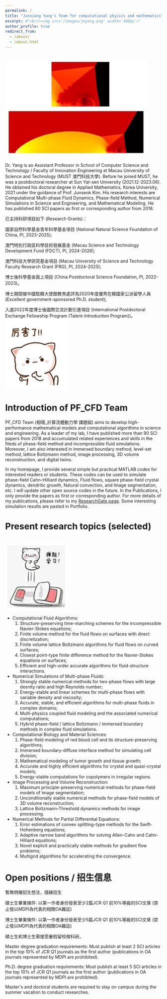 ```yaml
---
permalink: /
title: "Junxiang Yang's Team for computational physics and mathematics"
excerpt: #"<br/><img src='/images/jxyang.png' width='100px'>"
author_profile: true
redirect_from: 
  - /about/
  - /about.html
---
```

<br/><img src='/images/jibobo.png' width='460px'>

Dr. Yang is an Assistant Professor in School of Computer Science and Technology / Faculty of Innovation Engineering at Macau University of Science and Technology (MUST 澳門科技大學). Before he joined MUST, he was a postdoctoral researcher at Sun Yat-sen University (2021.12-2023.06). He obtained his doctoral degree in Applied Mathematics, Korea University, 2021 under the guidance of Prof. Junseok Kim. His research interests are Computational Multi-phase Fluid Dynamics, Phase-field Method, Numerical Simulations in Science and Engineering, and Mathematical Modeling. He has published 80 SCI papers as first or corresponding author from 2018.  

已主持科研項目如下 (Research Grants)：

國家自然科學基金青年科學基金項目 (National Natural Science Foundation of China, PI, 2023-2025);

澳門特別行政區科學技術發展基金 (Macau Science and Technology Development Fund (FDCT), PI, 2024-2026);

澳門科技大學研究基金項目 (Macau University of Science and Technology Faculty Research Grant (FRG), PI, 2024-2025);

博士後科學基金面上項目 (China Postdoctoral Science Foundation, PI, 2022-2023)。

博士期間被中國駐韓大使館教育處評為2020年度優秀在韓國家公派留學人員 (Excellent government-sponsored Ph.D. student); 

入選2022年度博士後國際交流計劃引進項目 (International Postdoctoral Exchange Fellowship Program (Talent-Introduction Program))。
<br/><img src='/images/lihai.png' width='200px'>

Introduction of PF_CFD Team
======
PF_CFD Team (相場_計算流體動力學 課題組) aims to develop high-performance mathematical models and computational algorithms in science and engineering. As a leader of my lab, I have published more than 90 SCI papers from 2018 and accumulated related experiences and skills in the fileds of phase-field method and incompressible fluid simulations. Moreover, I am also interested in immersed boundary method, level-set method, lattice Boltzmann method, image processing, 3D volume reconstruction, and digital twins. 

In my homepage, I provide several simple but practical MATLAB codes for interested readers or students. These codes can be used to simulate phase-field Cahn-Hilliard dynamics, Fluid flows, square phase-field crystal dynamics, dendritic growth, Natural convection, and Image segmentation, etc. I will update other open source codes in the future. In the Publications, I only provide the papers as first or corresponding author. For more details of my publications, please refer to my [ResearchGate page](https://www.researchgate.net/profile/Junxiang-Yang-2). Some interesting simulation results are pasted in Portfolio. 

Present research topics (selected)
======
<br/><img src='/images/xuexi.png' width='200px'>

* Computational Fluid Algorithms:
  1. Structure-preserving time-marching schemes for the incompressible Navier-Stokes equations;
  2. Finite volume method for the fluid flows on surfaces with direct discretization;
  3. Finite volume lattice Boltzmann algorithms for fluid flows on curved surfaces;
  4. Closest point-type finite difference method for the Navier-Stokes equations on surfaces;
  5. Efficient and high-order accurate algorithms for fluid-structure interactions.
* Numerical Simulations of Multi-phase Fluids:
  1. Strongly stable numerical methods for two-phase flows with large desnity ratio and high Reynolds number;
  2. Energy-stable and linear schemes for multi-phase flows with variable density and viscosity;
  3. Accurate, stable, and efficient algorithms for multi-phase fluids in complex domains;
  4. Multi-physics coupled fluid modeling and the associated numerical computations;
  5. Hybrid phase-field / lattice Boltzmann / immersed boundary methods in complex fluid simulations.
* Computational Biology and Material Sciences:
  1. Phase-field modeling of red blood cell and its structure-preserving algorithms;
  2. Immersed boundary-diffuse interface method for simulating cell division;
  3. Mathematical modeling of tumor growth and tissue growth;
  4. Accurate and highly efficient algorithms for crystal and quasi-crystal models;
  5. Energy-stable computations for copolymers in irregular regions.
* Image Processing and Volume Reconstruction:
  1. Maximum principle-preserving numerical methods for phase-field models of image segmentation;
  2. Unconditionally stable numerical methods for phase-field models of 3D volume reconstruction;
  3. Lattice Boltzmann-Threshold dynamics methods for image processing.
* Numerical Methods for Partial Differential Equations:
  1. Error estimations of convex splitting-type methods for the Swift-Hohenberg equations;
  2. Adaptive narrow band algorithms for solving Allen-Cahn and Cahn-Hilliard equations;
  3. Novel explicit and practically stable methods for gradient flow problems;
  4. Multigrid algorithms for accelerating the convergence.

Open positions / 招生信息
======
暫無明確招生想法，隨緣招生

碩士生畢業條件: 以第一作者身份發表至少2篇JCR Q1 前10%等級的SCI文章 (禁止發以MDPI為代表的相關OA雜誌)

博士生畢業條件: 以第一作者身份發表至少5篇JCR Q1 前10%等級的SCI文章 (禁止發以MDPI為代表的相關OA雜誌)

碩士生和博士生需接受暑假留校做科研。

Master degree graduation requirements: Must publish at least 2 SCI articles in the top 10% of JCR Q1 journals as the first author (publications in OA journals represented by MDPI are prohibited).

Ph.D. degree graduation requirements: Must publish at least 5 SCI articles in the top 10% of JCR Q1 journals as the first author (publications in OA journals represented by MDPI are prohibited).

Master's and doctoral students are required to stay on campus during the summer vacation to conduct researches.

